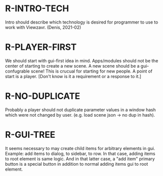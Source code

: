 # R-INTRO-TECH

Intro should describe which technology is desired for programmer to use to work with Viewzavr.
(Denis, 2021-02)

# R-PLAYER-FIRST

We should start with gui-first idea in mind. Apps/modules should not be the center of starting to create a new scene.
A new scene should be a gui-confugrable scene! This is crucual for starting for new people.
A point of start is a player. [Don't know is it a requirement or a response to it.]

# R-NO-DUPLICATE

Probably a player should not duplicate parameter values in a window hash which were not changed by user.
(e.g. load scene json -> no dup in hash).

# R-GUI-TREE
It seems necessary to may create child items for arbitrary elements in gui.
Example: add items to dialog, to sidebar, to row.
In that case, adding items to root element is same logic.
And in that latter case, a "add item" primary button is a special button
in addition to normal adding items gui to root element.